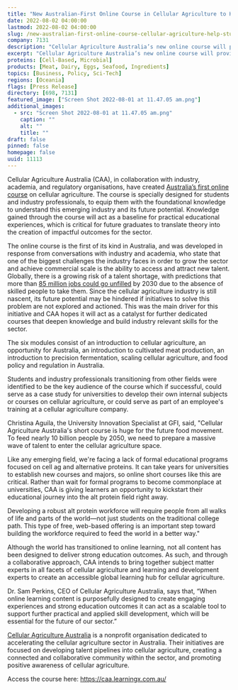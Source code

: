 ```yaml
---
title: "New Australian-First Online Course in Cellular Agriculture to Help Students and Professionals Break into the Sector"
date: 2022-08-02 04:00:00
lastmod: 2022-08-02 04:00:00
slug: /new-australian-first-online-course-cellular-agriculture-help-students-and-professionals
company: 7131
description: "Cellular Agriculture Australia’s new online course will provide students and professionals the foundational knowledge to make their own impact in cellular agriculture, whether it be  joining a company, investing in the sector, or pursuing further education in the area"
excerpt: "Cellular Agriculture Australia’s new online course will provide students and professionals the foundational knowledge to make their own impact in cellular agriculture, whether it be  joining a company, investing in the sector, or pursuing further education in the area"
proteins: [Cell-Based, Microbial]
products: [Meat, Dairy, Eggs, Seafood, Ingredients]
topics: [Business, Policy, Sci-Tech]
regions: [Oceania]
flags: [Press Release]
directory: [698, 7131]
featured_image: ["Screen Shot 2022-08-01 at 11.47.05 am.png"]
additional_images:
  - src: "Screen Shot 2022-08-01 at 11.47.05 am.png"
    caption: ""
    alt: ""
    title: ""
draft: false
pinned: false
homepage: false
uuid: 11113
---
```

<p>Cellular Agriculture Australia (CAA), in collaboration with industry, academia, and regulatory organisations, have created <a href="https://caa.learningx.com.au/">Australia’s first online course</a> on cellular agriculture. The course is specially designed for students and industry professionals, to equip them with the foundational knowledge to understand this emerging industry and its future potential. Knowledge gained through the course will act as a baseline for practical educational experiences, which is critical for future graduates to translate theory into the creation of impactful outcomes for the sector.</p>
<p>The online course is the first of its kind in Australia, and was developed in response from conversations with industry and academia, who state that one of the biggest challenges the industry faces in order to grow the sector and achieve commercial scale is the ability to access and attract new talent. Globally, there is a growing risk of a talent shortage, with predictions that more than <a href="https://www.kornferry.com/insights/this-week-in-leadership/talent-crunch-future-of-work">85 million jobs could go unfilled</a> by 2030 due to the absence of skilled people to take them. Since the cellular agriculture industry is still nascent, its future potential may be hindered if initiatives to solve this problem are not explored and actioned. This was the main driver for this initiative and CAA hopes it will act as a catalyst for further dedicated courses that deepen knowledge and build industry relevant skills for the sector.</p>
<p>The six modules consist of an introduction to cellular agriculture, an opportunity for Australia, an introduction to cultivated meat production, an introduction to precision fermentation, scaling cellular agriculture, and food policy and regulation in Australia.</p>
<p>Students and industry professionals transitioning from other fields were identified to be the key audience of the course which if successful, could serve as a case study for universities to develop their own internal subjects or courses on cellular agriculture, or could serve as part of an employee's training at a cellular agriculture company. </p>
<p>Christina Aguila, the University Innovation Specialist at GFI, said, "Cellular Agriculture Australia's short course is huge for the future food movement. To feed nearly 10 billion people by 2050, we need to prepare a massive wave of talent to enter the cellular agriculture space.</p>
<p>Like any emerging field, we're facing a lack of formal educational programs focused on cell ag and alternative proteins. It can take years for universities to establish new courses and majors, so online short courses like this are critical. Rather than wait for formal programs to become commonplace at universities, CAA is giving learners an opportunity to kickstart their educational journey into the alt protein field right away.</p>
<p>Developing a robust alt protein workforce will require people from all walks of life and parts of the world—not just students on the traditional college path. This type of free, web-based offering is an important step toward building the workforce required to feed the world in a better way."</p>
<p>Although the world has transitioned to online learning, not all content has been designed to deliver strong education outcomes. As such, and through a collaborative approach, CAA intends to bring together subject matter experts in all facets of cellular agriculture and learning and development experts to create an accessible global learning hub for cellular agriculture.</p>
<p>Dr. Sam Perkins, CEO of Cellular Agriculture Australia, says that, “When online learning content is purposefully designed to create engaging experiences and strong education outcomes it can act as a scalable tool to support further practical and applied skill development, which will be essential for the future of our sector.”</p>
<p><a href="https://cellularagricultureaustralia.org/">Cellular Agriculture Australia</a> is a nonprofit organisation dedicated to accelerating the cellular agriculture sector in Australia. Their initiatives are focused on developing talent pipelines into cellular agriculture, creating a connected and collaborative community within the sector, and promoting positive awareness of cellular agriculture.</p>
<p>Access the course here: <a href="https://caa.learningx.com.au/">https://caa.learningx.com.au/</a></p>
